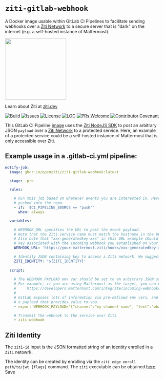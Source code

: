 `ziti-gitlab-webhook`
=====================

A Docker image usable within GitLab CI Pipelines to facilitate sending webhooks over a [Ziti Network](https://ziti.dev/about) to a secure server that is "dark" on the internet (e.g. a self-hosted instance of Mattermost).

<img src="https://ziti.dev/wp-content/uploads/2020/02/ziti.dev_.logo_.png" width="200" />

Learn about Ziti at [ziti.dev](https://ziti.dev)


[![Build](https://github.com/openziti/ziti-gitlab-webhook/workflows/Build/badge.svg?branch=main)]()
[![Issues](https://img.shields.io/github/issues-raw/openziti/ziti-http-agent)]()
[![License](https://img.shields.io/badge/License-Apache%202.0-blue.svg)](https://opensource.org/licenses/Apache-2.0)
[![LOC](https://img.shields.io/tokei/lines/github/openziti/ziti-gitlab-webhook)]()
[![PRs Welcome](https://img.shields.io/badge/PRs-welcome-brightgreen.svg?style=rounded)](CONTRIBUTING.md)
[![Contributor Covenant](https://img.shields.io/badge/Contributor%20Covenant-v2.0%20adopted-ff69b4.svg)](CODE_OF_CONDUCT.md)



This GitLab CI Pipeline [image](https://github.com/orgs/openziti/packages/container/package/ziti-gitlab-webhook) uses the [Ziti NodeJS SDK](https://github.com/openziti/ziti-sdk-nodejs) to post an arbitrary JSON `payload` over a [Ziti Network](https://ziti.dev/about) to a protected service.  Here, an example of a protected service could be a self-hosted instance of Mattermost that is only accessible over Ziti.

## Example usage in a .gitlab-ci.yml pipeline:
```yml
notify-job:
  image: ghcr.io/openziti/ziti-gitlab-webhook:latest

  stage: .pre

  rules:

    # Run this job based on whatever events you are interested in. Here we run whenever updates are
    # pushed into the repo.
    - if: '$CI_PIPELINE_SOURCE == "push"'
      when: always

  variables:

    # WEBHOOK_URL specifies the URL to post the event payload.
    # Note that the Ziti service name must match the hostname in the URL (e.g. "your-mattermost.ziti").
    # Also note that "xxx-generatedkey-xxx" in this URL example should be replaced with the generated
    # key associated with the incoming webhook you established on your Mattermost instance.
    WEBHOOK_URL: 'https://your-mattermost.ziti/hooks/xxx-generatedkey-xxx'

    # Identity JSON containing key to access a Ziti network. We suggest specifying it in a variable controlled through the GitLab UI.
    ZITI_IDENTITY: '${ZITI_IDENTITY}'
  
  script:
  
    # The WEBHOOK_PAYLOAD env var should be set to an arbitrary JSON salvo that will be POST'ed to the Ziti service.
    # For example, if you are using Mattermost as the target, you can use the JSON format described at: 
    #     https://developers.mattermost.com/integrate/incoming-webhooks/
    #
    # GitLab exposes lots of information via pre-defined env vars, and you can extract information from them and craft
    # a payload that provides value to you.
    - export WEBHOOK_PAYLOAD='{"channel":"my-channel-name", "text":"whatever text your script want to set"}'

    # Transmit the webhook to the service over Ziti
    - ziti-webhook
```
## Ziti Identity

The `ziti-id` input is the JSON formatted string of an identity enrolled  in a `Ziti` netowrk.

The identity can be created by enrolling via the `ziti edge enroll path/to/jwt [flags]` command.  The `ziti` executable can be obtained [here](https://github.com/openziti/ziti/releases/latest).
Save